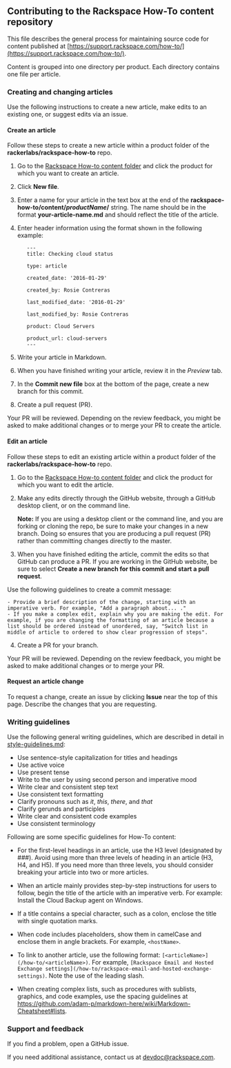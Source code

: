 ## Contributing to the Rackspace How-To content repository

This file describes the general process for maintaining source code for content published at [https://support.rackspace.com/how-to/](https://support.rackspace.com/how-to/).

Content is grouped into one directory per product. Each directory contains one file per article.

### Creating and changing articles

Use the following instructions to create a new article, make edits to an existing one, or suggest edits via an issue.

#### Create an article

Follow these steps to create a new article within a product folder of the **rackerlabs/rackspace-how-to** repo.

1.	Go to the [Rackspace How-to content folder](https://github.com/rackerlabs/rackspace-how-to/tree/master/content) and click the product for which you want to create an article.

2.	Click **New file**.

3.	Enter a name for your article in the text box at the end of the **rackspace-how-to/content/*productName*/** string. The name should be in the format **your-article-name.md** and should reflect the title of the article.

4.	Enter header information using the format shown in the following example:

           ---
           title: Checking cloud status

           type: article

           created_date: '2016-01-29'

           created_by: Rosie Contreras

           last_modified_date: '2016-01-29'

           last_modified_by: Rosie Contreras

           product: Cloud Servers

           product_url: cloud-servers
           ---
5.	Write your article in Markdown.

6.	When you have finished writing your article, review it in the *Preview* tab.

7.	In the **Commit new file** box at the bottom of the page, create a new branch for this commit.

8.	Create a pull request (PR).

Your PR will be reviewed. Depending on the review feedback, you might be asked to make additional changes or to merge your PR to create the article.

#### Edit an article
Follow these steps to edit an existing article within a product folder of the **rackerlabs/rackspace-how-to** repo.

1. Go to the [Rackspace How-to content folder](https://github.com/rackerlabs/rackspace-how-to/tree/master/content) and click the product for which you want to edit the article.

2. Make any edits directly through the GitHub website, through a GitHub desktop client, or on the command line.

    **Note:** If you are using a desktop client or the command line, and you are forking or cloning the repo, be sure to make your changes in a new branch. Doing so ensures that you are producing a pull request (PR) rather than committing changes directly to the master.

3. When you have finished editing the article, commit the edits so that GitHub can produce a PR. If you are working in the GitHub website, be sure to select **Create a new branch for this commit and start a pull request**.

  Use the following guidelines to create a commit message:

    - Provide a brief description of the change, starting with an imperative verb. For example, "Add a paragraph about... ."
    - If you make a complex edit, explain why you are making the edit. For example, if you are changing the formatting of an article because a list should be ordered instead of unordered, say, "Switch list in middle of article to ordered to show clear progression of steps".

4. Create a PR for your branch.

Your PR will be reviewed. Depending on the review feedback, you might be asked to make additional changes or to merge your PR.

#### Request an article change

To request a change, create an issue by clicking **Issue** near the top of this page. Describe the changes that you are requesting.

### Writing guidelines

Use the following general writing guidelines, which are described in detail in [style-guidelines.md](style-guidelines.md):

- Use sentence-style capitalization for titles and headings
- Use active voice
- Use present tense
- Write to the user by using second person and imperative mood
- Write clear and consistent step text
- Use consistent text formatting
- Clarify pronouns such as *it*, *this*, *there*, and *that*
- Clarify gerunds and participles
- Write clear and consistent code examples
- Use consistent terminology

Following are some specific guidelines for How-To content:

- For the first-level headings in an article, use the H3 level (designated by ###). Avoid using more than three levels of heading in an article (H3, H4, and H5). If you need more than three levels, you should consider breaking your article into two or more articles.

- When an article mainly provides step-by-step instructions for users to follow, begin the title of the article with an imperative verb. For example: Install the Cloud Backup agent on Windows.

- If a title contains a special character, such as a colon, enclose the title with single quotation marks.

- When code includes placeholders, show them in camelCase and enclose them in angle brackets. For example, `<hostName>`.

- To link to another article, use the following format: `[<articleName>](/how-to/<articleName>)`. For example,  `[Rackspace Email and Hosted Exchange settings](/how-to/rackspace-email-and-hosted-exchange-settings)`. Note the use of the leading slash.

- When creating complex lists, such as procedures with sublists, graphics, and code examples, use the spacing guidelines at https://github.com/adam-p/markdown-here/wiki/Markdown-Cheatsheet#lists.

### Support and feedback

If you find a problem, open a GitHub issue.

If you need additional assistance, contact us at [devdoc@rackspace.com](mailto:devdoc@rackspace.com).
